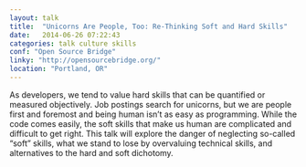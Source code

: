 ```yaml
---
layout: talk
title:  "Unicorns Are People, Too: Re-Thinking Soft and Hard Skills"
date:   2014-06-26 07:22:43
categories: talk culture skills
conf: "Open Source Bridge"
linky: "http://opensourcebridge.org/"
location: "Portland, OR"
---
```


As developers, we tend to value hard skills that can be quantified or measured objectively. Job postings search for unicorns, but we are people first and foremost and being human isn’t as easy as programming. While the code comes easily, the soft skills that make us human are complicated and difficult to get right. This talk will explore the danger of neglecting so-called “soft” skills, what we stand to lose by overvaluing technical skills, and alternatives to the hard and soft dichotomy.

